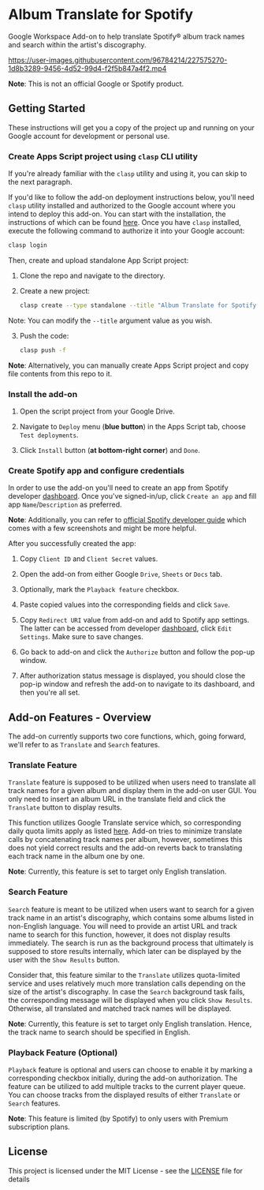# Album Translate for Spotify


Google Workspace Add-on to help translate Spotify® album track names and search within the artist's discography.


https://user-images.githubusercontent.com/96784214/227575270-1d8b3289-9456-4d52-99d4-f2f5b847a4f2.mp4


**Note**: This is not an official Google or Spotify product.


## Getting Started


These instructions will get you a copy of the project up and running on your Google account for development or personal use.


### Create Apps Script project using `clasp` CLI utility


If you're already familiar with the `clasp` utility and using it, you can skip to the next paragraph.


If you'd like to follow the add-on deployment instructions below, you'll need `clasp` utility installed and authorized to the Google account where you intend to deploy this add-on. You can start with the installation, the instructions of which can be found [here](https://github.com/google/clasp#install). Once you have `clasp` installed, execute the following command to authorize it into
your Google account:


```bash
clasp login
```


Then, create and upload standalone App Script project:

1.  Clone the repo and navigate to the directory.

2.  Create a new project:
       
       ```bash
       clasp create --type standalone --title "Album Translate for Spotify"
       ```

   Note: You can modify the `--title` argument value as you wish.

3.  Push the code:

       ```bash
       clasp push -f
       ````

**Note**: Alternatively, you can manually create Apps Script project and copy file contents from this repo to it.


### Install the add-on


1. Open the script project from your Google Drive.

2. Navigate to `Deploy` menu (**blue button**) in the Apps Script tab, choose `Test deployments`.

3. Click `Install` button (**at bottom-right corner**) and `Done`.


### Create Spotify app and configure credentials


In order to use the add-on you'll need to create an app from Spotify developer [dashboard](https://developer.spotify.com/dashboard). Once you've signed-in/up, click `Create an app` and fill app `Name`/`Description` as preferred.


**Note**: Additionally, you can refer to [official Spotify developer guide](https://developer.spotify.com/documentation/general/guides/authorization/app-settings/)  which comes with a few screenshots and might be more helpful.


After you successfully created the app:

1. Copy `Client ID` and `Client Secret` values.

2. Open the add-on from either Google `Drive`, `Sheets` or `Docs` tab.

3. Optionally, mark the `Playback feature` checkbox.

4. Paste copied values into the corresponding fields and click `Save`.

5. Copy `Redirect URI` value from add-on and add to Spotify app settings. The latter can be
accessed from developer [dashboard](https://developer.spotify.com/dashboard), click `Edit Settings`.
Make sure to save changes.

6. Go back to add-on and click the `Authorize` button and follow the pop-up window.

7. After authorization status message is displayed, you should close the pop-ip window and
refresh the add-on to navigate to its dashboard, and then you're all set.


## Add-on Features - Overview


The add-on currently supports two core functions, which, going forward, we'll refer to as `Translate` and `Search` features.


### Translate Feature


`Translate` feature is supposed to be utilized when users need to translate all track names for a given album and display them in the add-on user GUI. You only need to insert an album URL in the translate field and click the `Translate` button to display results. 


This function utilizes Google Translate service which, so corresponding daily quota limits apply as listed [here](https://developers.google.com/apps-script/guides/services/quotas). Add-on tries to minimize translate calls by concatenating track names per album, however, sometimes this does not yield correct results and the add-on reverts back to translating each track name in the album one by one.    


**Note**: Currently, this feature is set to target only English translation.


### Search Feature


`Search` feature is meant to be utilized when users want to search for a given track name in an artist's discography, which contains some albums listed in non-English language. You will need to provide an artist URL and track name to search for this function, however, it does not display results immediately. The search is run as the background process that ultimately is supposed to store results internally, which later can be displayed by the user with the `Show Results` button.


Consider that, this feature similar to the `Translate` utilizes quota-limited service and uses relatively much more translation calls depending on the size of the artist's discography. In case the `Search` background task fails, the corresponding message will be displayed when you click `Show Results`. Otherwise, all translated and matched track names will be displayed.  


**Note**: Currently, this feature is set to target only English translation. Hence, the track name to search should be specified in English.


### Playback Feature (Optional)


`Playback` feature is optional and users can choose to enable it by marking a corresponding checkbox initially, during the add-on authorization. The feature can be utilized to add multiple tracks to the current player queue. You can choose tracks from the displayed results of either `Translate` or `Search` features.


**Note**: This feature is limited (by Spotify) to only users with Premium subscription plans.


## License


This project is licensed under the MIT License - see the [LICENSE](LICENSE) file for details
